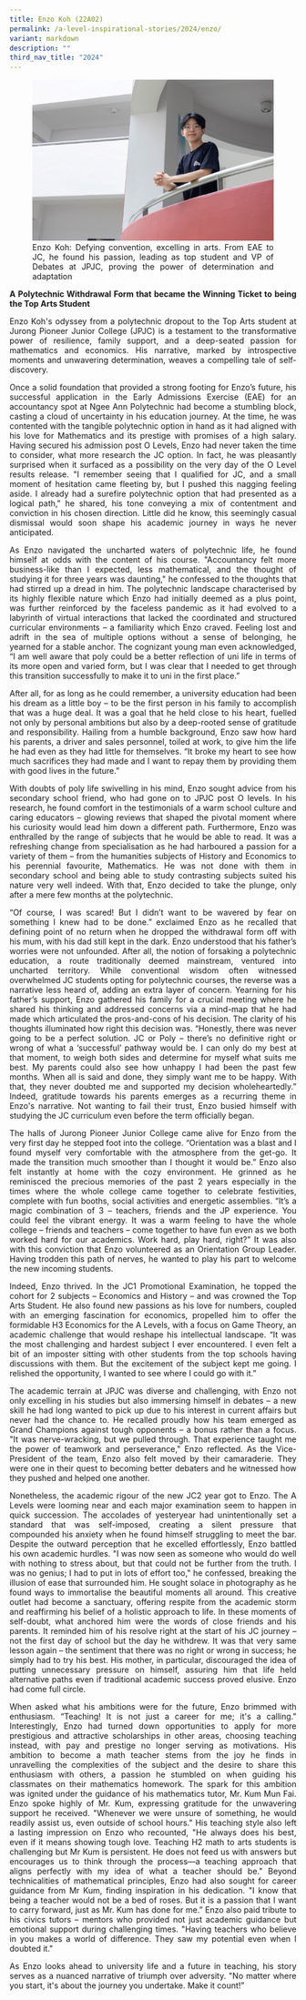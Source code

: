 ```yaml
---
title: Enzo Koh (22A02)
permalink: /a-level-inspirational-stories/2024/enzo/
variant: markdown
description: ""
third_nav_title: "2024"
---
```

<div align="justify">

<figure>
<img src="/images/Accomplishment/2024%20Inspiring/enzo.jpg">
<figcaption>Enzo Koh: Defying convention, excelling in arts. From EAE to JC, he found his passion, leading as top student and VP of Debates at JPJC, proving the power of determination and adaptation</figcaption></figure>

<b>A Polytechnic Withdrawal Form that became the Winning Ticket to being the Top Arts Student</b>

<p>Enzo Koh's odyssey from a polytechnic dropout to the Top Arts student at Jurong Pioneer Junior College (JPJC) is a testament to the transformative power of resilience, family support, and a deep-seated passion for mathematics and economics. His narrative, marked by introspective moments and unwavering determination, weaves a compelling tale of self-discovery.</p>

<p>Once a solid foundation that provided a strong footing for Enzo’s future, his successful application in the Early Admissions Exercise (EAE) for an accountancy spot at Ngee Ann Polytechnic had become a stumbling block, casting a cloud of uncertainty in his education journey. At the time, he was contented with the tangible polytechnic option in hand as it had aligned with his love for Mathematics and its prestige with promises of a high salary. Having secured his admission post O Levels, Enzo had never taken the time to consider, what more research the JC option. In fact, he was pleasantly surprised when it surfaced as a possibility on the very day of the O Level results release. "I remember seeing that I qualified for JC, and a small moment of hesitation came fleeting by, but I pushed this nagging feeling aside. I already had a surefire polytechnic option that had presented as a logical path," he shared, his tone conveying a mix of contentment and conviction in his chosen direction. Little did he know, this seemingly casual dismissal would soon shape his academic journey in ways he never anticipated.</p>

<p>As Enzo navigated the uncharted waters of polytechnic life, he found himself at odds with the content of his course. "Accountancy felt more business-like than I expected, less mathematical, and the thought of studying it for three years was daunting," he confessed to the thoughts that had stirred up a dread in him. The polytechnic landscape characterised by its highly flexible nature which Enzo had initially deemed as a plus point, was further reinforced by the faceless pandemic as it had evolved to a labyrinth of virtual interactions that lacked the coordinated and structured curricular environments – a familiarity which Enzo craved. Feeling lost and adrift in the sea of multiple options without a sense of belonging, he yearned for a stable anchor. The cognizant young man even acknowledged, “I am well aware that poly could be a better reflection of uni life in terms of its more open and varied form, but I was clear that I needed to get through this transition successfully to make it to uni in the first place.” </p>

<p>After all, for as long as he could remember, a university education had been his dream as a little boy – to be the first person in his family to accomplish that was a huge deal. It was a goal that he held close to his heart, fuelled not only by personal ambitions but also by a deep-rooted sense of gratitude and responsibility. Hailing from a humble background, Enzo saw how hard his parents, a driver and sales personnel, toiled at work, to give him the life he had even as they had little for themselves. “It broke my heart to see how much sacrifices they had made and I want to repay them by providing them with good lives in the future.” </p>

<p>With doubts of poly life swivelling in his mind, Enzo sought advice from his secondary school friend, who had gone on to JPJC post O levels. In his research, he found comfort in the testimonials of a warm school culture and caring educators – glowing reviews that shaped the pivotal moment where his curiosity would lead him down a different path. Furthermore, Enzo was enthralled by the range of subjects that he would be able to read. It was a refreshing change from specialisation as he had harboured a passion for a variety of them – from the humanities subjects of History and Economics to his perennial favourite, Mathematics. He was not done with them in secondary school and being able to study contrasting subjects suited his nature very well indeed. With that, Enzo decided to take the plunge, only after a mere few months at the polytechnic.</p>

<p>“Of course, I was scared! But I didn’t want to be wavered by fear on something I knew had to be done.” exclaimed Enzo as he recalled that defining point of no return when he dropped the withdrawal form off with his mum, with his dad still kept in the dark. Enzo understood that his father’s worries were not unfounded. After all, the notion of forsaking a polytechnic education, a route traditionally deemed mainstream, ventured into uncharted territory. While conventional wisdom often witnessed overwhelmed JC students opting for polytechnic courses, the reverse was a narrative less heard of, adding an extra layer of concern. Yearning for his father’s support, Enzo gathered his family for a crucial meeting where he shared his thinking and addressed concerns via a mind-map that he had made which articulated the pros-and-cons of his decision. The clarity of his thoughts illuminated how right this decision was. “Honestly, there was never going to be a perfect solution. JC or Poly – there’s no definitive right or wrong of what a ‘successful’ pathway would be. I can only do my best at that moment, to weigh both sides and determine for myself what suits me best. My parents could also see how unhappy I had been the past few months. When all is said and done, they simply want me to be happy. With that, they never doubted me and supported my decision wholeheartedly.” Indeed, gratitude towards his parents emerges as a recurring theme in Enzo's narrative. Not wanting to fail their trust, Enzo busied himself with studying the JC curriculum even before the term officially began. </p><p>

</p><p>The halls of Jurong Pioneer Junior College came alive for Enzo from the very first day he stepped foot into the college. “Orientation was a blast and I found myself very comfortable with the atmosphere from the get-go. It made the transition much smoother than I thought it would be.” Enzo also felt instantly at home with the cozy environment. He grinned as he reminisced the precious memories of the past 2 years especially in the times where the whole college came together to celebrate festivities, complete with fun booths, social activities and energetic assemblies. “It’s a magic combination of 3 – teachers, friends and the JP experience. You could feel the vibrant energy. It was a warm feeling to have the whole college – friends and teachers – come together to have fun even as we both worked hard for our academics. Work hard, play hard, right?” It was also with this conviction that Enzo volunteered as an Orientation Group Leader. Having trodden this path of nerves, he wanted to play his part to welcome the new incoming students.</p>

<p>Indeed, Enzo thrived. In the JC1 Promotional Examination, he topped the cohort for 2 subjects – Economics and History – and was crowned the Top Arts Student. He also found new passions as his love for numbers, coupled with an emerging fascination for economics, propelled him to offer the formidable H3 Economics for the A Levels, with a focus on Game Theory, an academic challenge that would reshape his intellectual landscape. “It was the most challenging and hardest subject I ever encountered. I even felt a bit of an imposter sitting with other students from the top schools having discussions with them. But the excitement of the subject kept me going. I relished the opportunity, I wanted to see where I could go with it.” </p>

<p>The academic terrain at JPJC was diverse and challenging, with Enzo not only excelling in his studies but also immersing himself in debates –  a new skill he had long wanted to pick up due to his interest in current affairs but never had the chance to. He recalled proudly how his team emerged as Grand Champions against tough opponents – a bonus rather than a focus. "It was nerve-wracking, but we pulled through. That experience taught me the power of teamwork and perseverance," Enzo reflected. As the Vice-President of the team, Enzo also felt moved by their camaraderie. They were one in their quest to becoming better debaters and he witnessed how they pushed and helped one another. </p>

<p>Nonetheless, the academic rigour of the new JC2 year got to Enzo. The A Levels were looming near and each major examination seem to happen in quick succession. The accolades of yesteryear had unintentionally set a standard that was self-imposed, creating a silent pressure that compounded his anxiety when he found himself struggling to meet the bar. Despite the outward perception that he excelled effortlessly, Enzo battled his own academic hurdles. "I was now seen as someone who would do well with nothing to stress about, but that could not be further from the truth. I was no genius; I had to put in lots of effort too," he confessed, breaking the illusion of ease that surrounded him. He sought solace in photography as he found ways to immortalise the beautiful moments all around. This creative outlet had become a sanctuary, offering respite from the academic storm and reaffirming his belief of a holistic approach to life. In these moments of self-doubt, what anchored him were the words of close friends and his parents. It reminded him of his resolve right at the start of his JC journey – not the first day of school but the day he withdrew. It was that very same lesson again – the sentiment that there was no right or wrong in success; he simply had to try his best. His mother, in particular, discouraged the idea of putting unnecessary pressure on himself, assuring him that life held alternative paths even if traditional academic success proved elusive. Enzo had come full circle. </p>

<p>When asked what his ambitions were for the future, Enzo brimmed with enthusiasm. “Teaching! It is not just a career for me; it's a calling." Interestingly, Enzo had turned down opportunities to apply for more prestigious and attractive scholarships in other areas, choosing teaching instead, with pay and prestige no longer serving as motivations. His ambition to become a math teacher stems from the joy he finds in unravelling the complexities of the subject and the desire to share this enthusiasm with others, a passion he stumbled on when guiding his classmates on their mathematics homework. The spark for this ambition was ignited under the guidance of his mathematics tutor, Mr. Kum Mun Fai. Enzo spoke highly of Mr. Kum, expressing gratitude for the unwavering support he received. "Whenever we were unsure of something, he would readily assist us, even outside of school hours." His teaching style also left a lasting impression on Enzo who recounted, "He always does his best, even if it means showing tough love. Teaching H2 math to arts students is challenging but Mr Kum is persistent. He does not feed us with answers but encourages us to think through the process—a teaching approach that aligns perfectly with my idea of what a teacher should be." Beyond technicalities of mathematical principles, Enzo had also sought for career guidance from Mr Kum, finding inspiration in his dedication. "I know that being a teacher would not be a bed of roses. But it is a passion that I want to carry forward, just as Mr. Kum has done for me.” Enzo also paid tribute to his civics tutors – mentors who provided not just academic guidance but emotional support during challenging times. "Having teachers who believe in you makes a world of difference. They saw my potential even when I doubted it." </p>

<p>As Enzo looks ahead to university life and a future in teaching, his story serves as a nuanced narrative of triumph over adversity. "No matter where you start, it's about the journey you undertake. Make it count!”</p>


</div>